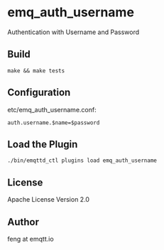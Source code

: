 emq_auth_username
=================

Authentication with Username and Password

Build
-----

```
make && make tests
```

Configuration
-------------

etc/emq_auth_username.conf:

```
auth.username.$name=$password
```

Load the Plugin
---------------

```
./bin/emqttd_ctl plugins load emq_auth_username
```

License
-------

Apache License Version 2.0

Author
------

feng at emqtt.io

